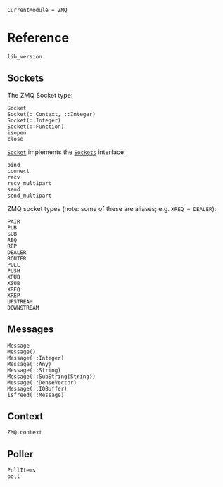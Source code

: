 ```@meta
CurrentModule = ZMQ
```

# Reference

```@docs
lib_version
```

## Sockets

The ZMQ Socket type:

```@docs
Socket
Socket(::Context, ::Integer)
Socket(::Integer)
Socket(::Function)
isopen
close
```

[`Socket`](@ref) implements the
[`Sockets`](https://docs.julialang.org/en/v1/stdlib/Sockets/) interface:
```@docs
bind
connect
recv
recv_multipart
send
send_multipart
```

ZMQ socket types (note: some of these are aliases; e.g. `XREQ = DEALER`):
```@docs
PAIR
PUB
SUB
REQ
REP
DEALER
ROUTER
PULL
PUSH
XPUB
XSUB
XREQ
XREP
UPSTREAM
DOWNSTREAM
```

## Messages

```@docs
Message
Message()
Message(::Integer)
Message(::Any)
Message(::String)
Message(::SubString{String})
Message(::DenseVector)
Message(::IOBuffer)
isfreed(::Message)
```

## Context

```@docs
ZMQ.context
```

## Poller

```@docs
PollItems
poll
```

